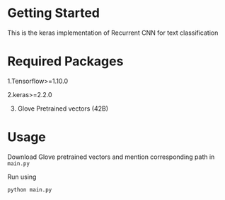 
# Getting Started
This is the keras implementation of Recurrent CNN for text classification

# Required Packages
1.Tensorflow>=1.10.0

2.keras>=2.2.0

3. Glove Pretrained vectors (42B)

# Usage

Download Glove pretrained vectors and mention corresponding path in ```main.py```

Run using 

```
python main.py
```
